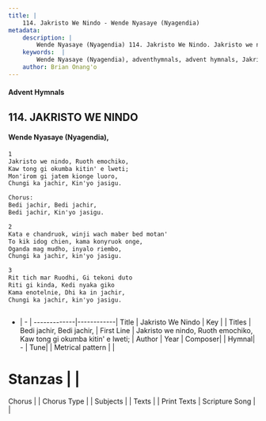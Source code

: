 ```yaml
---
title: |
    114. Jakristo We Nindo - Wende Nyasaye (Nyagendia)
metadata:
    description: |
        Wende Nyasaye (Nyagendia) 114. Jakristo We Nindo. Jakristo we nindo, Ruoth emochiko, Kaw tong gi okumba kitin' e lweti; Mon'irom gi jatem kionge luoro, Chungi ka jachir, Kin'yo jasigu.  Chorus: Bedi jachir, Bedi jachir, Bedi jachir, Kin'yo jasigu.  
    keywords:  |
        Wende Nyasaye (Nyagendia), adventhymnals, advent hymnals, Jakristo We Nindo, Jakristo we nindo, Ruoth emochiko, Kaw tong gi okumba kitin' e lweti;. Bedi jachir, Bedi jachir,
    author: Brian Onang'o
---
```


#### Advent Hymnals
## 114. JAKRISTO WE NINDO
####  Wende Nyasaye (Nyagendia),

```txt
1
Jakristo we nindo, Ruoth emochiko,
Kaw tong gi okumba kitin' e lweti;
Mon'irom gi jatem kionge luoro,
Chungi ka jachir, Kin'yo jasigu.

Chorus:
Bedi jachir, Bedi jachir,
Bedi jachir, Kin'yo jasigu.

2
Kata e chandruok, winji wach maber bed motan'
To kik idog chien, kama konyruok onge,
Oganda mag mudho, inyalo riembo,
Chungi ka jachir, kin'yo jasigu.

3
Rit tich mar Ruodhi, Gi tekoni duto
Riti gi kinda, Kedi nyaka giko
Kama enotelnie, Dhi ka in jachir,
Chungi ka jachir, kin'yo jasigu.



```

- |   -  |
-------------|------------|
Title | Jakristo We Nindo |
Key |  |
Titles | Bedi jachir, Bedi jachir, |
First Line | Jakristo we nindo, Ruoth emochiko, Kaw tong gi okumba kitin' e lweti; |
Author | 
Year | 
Composer| |
Hymnal|  - |
Tune|  |
Metrical pattern | |
# Stanzas |  |
Chorus |  |
Chorus Type |  |
Subjects | |
Texts |  |
Print Texts | 
Scripture Song |  |
    
